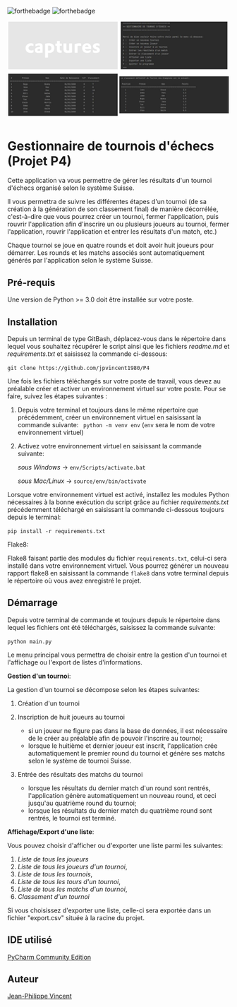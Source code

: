 ![forthebadge](https://forthebadge.com/images/badges/made-with-python.svg)
![forthebadge](https://forthebadge.com/images/badges/powered-by-coffee.svg)

![alt text](https://github.com/jpvincent1980/P4/blob/main/Screenshot.png)

# Gestionnaire de tournois d'échecs (Projet P4)

Cette application va vous permettre de gérer les résultats d'un tournoi d'échecs organisé selon le système Suisse. 

Il vous permettra de suivre les différentes étapes d'un tournoi (de sa création à la génération de son classement final) de manière décorrélée, c'est-à-dire que vous pourrez créer un tournoi, fermer l'application, puis rouvrir l'application afin d'inscrire un ou plusieurs joueurs au tournoi, fermer l'application, rouvrir l'application et entrer les résultats d'un match, etc.)

Chaque tournoi se joue en quatre rounds et doit avoir huit joueurs pour démarrer. Les rounds et les matchs associés sont automatiquement générés par l'application selon le système Suisse.

## Pré-requis

Une version de Python >= 3.0 doit être installée sur votre poste.

## Installation

Depuis un terminal de type GitBash, déplacez-vous dans le répertoire dans lequel vous souhaitez récupérer le script ainsi que les fichiers *readme.md* et *requirements.txt*  et saisissez la commande ci-dessous:

``git clone https://github.com/jpvincent1980/P4``

Une fois les fichiers téléchargés sur votre poste de travail, vous devez au préalable créer et activer un environnement virtuel sur votre poste.
Pour se faire, suivez les étapes suivantes :
1. Depuis votre terminal et toujours dans le même répertoire que précédemment, créer un environnement virtuel en saisissant la commande suivante:
  `` python -m venv env`` (``env`` sera le nom de votre environnement virtuel)
  

2. Activez votre environnement virtuel en saisissant la commande suivante:
   
   *sous Windows* -> ``env/Scripts/activate.bat``
   
   *sous Mac/Linux* -> ``source/env/bin/activate``
   

Lorsque votre environnement virtuel est activé, installez les modules Python nécessaires à la bonne exécution du script grâce au fichier *requirements.txt* précédemment téléchargé en saisissant la commande ci-dessous toujours depuis le terminal:

``pip install -r requirements.txt``


Flake8:

Flake8 faisant partie des modules du fichier ``requirements.txt``, 
celui-ci sera installé dans votre environnement virtuel. Vous pourrez 
générer un nouveau rapport flake8 en saisissant la commande ``flake8`` dans votre terminal depuis le répertoire où vous avez enregistré le 
projet.

## Démarrage

Depuis votre terminal de commande et toujours depuis le répertoire dans lequel les fichiers ont été téléchargés, saisissez la commande suivante:

``python main.py``

Le menu principal vous permettra de choisir entre la gestion d'un tournoi et l'affichage ou l'export de listes d'informations.

**Gestion d'un tournoi**:

La gestion d'un tournoi se décompose selon les étapes suivantes:

1) Création d'un tournoi
2) Inscription de huit joueurs au tournoi
    - si un joueur ne figure pas dans la base de données, il est nécessaire de le créer au préalable afin de pouvoir l'inscrire au tournoi;
    - lorsque le huitième et dernier joueur est inscrit, l'application crée automatiquement le premier round du tournoi et génère ses matchs selon le système de tournoi Suisse.
    
3) Entrée des résultats des matchs du tournoi
    - lorsque les résultats du dernier match d'un round sont rentrés, l'application génère automatiquement un nouveau round, et ceci jusqu'au quatrième round du tournoi;
    - lorsque les résultats du dernier match du quatrième round sont rentrés, le tournoi est terminé.

**Affichage/Export d'une liste**:

Vous pouvez choisir d'afficher ou d'exporter une liste parmi les suivantes:
1) *Liste de tous les joueurs*
2) *Liste de tous les joueurs d'un tournoi*, 
3) *Liste de tous les tournois*,
4) *Liste de tous les tours d'un tournoi*,
5) *Liste de tous les matchs d'un tournoi*,
6) *Classement d'un tournoi*

Si vous choisissez d'exporter une liste, celle-ci sera exportée dans un fichier "export.csv" située à la racine du projet.


## IDE utilisé

[PyCharm Community Edition](https://www.jetbrains.com/fr-fr/pycharm/)

## Auteur

[Jean-Philippe Vincent](https://twitter.com/JeanPhilippeV15)